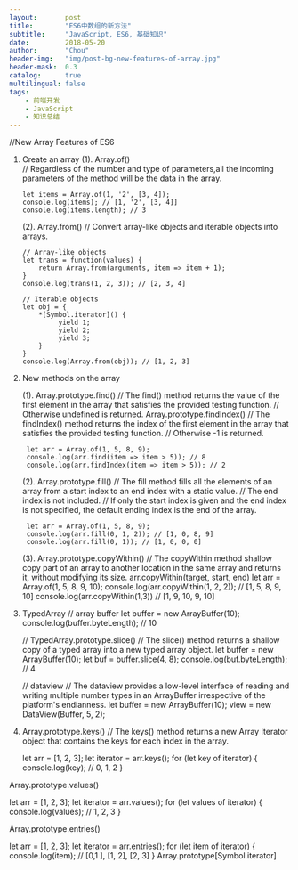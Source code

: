 ```yaml
---
layout:       post
title:        "ES6中数组的新方法"
subtitle:     "JavaScript, ES6, 基础知识"
date:         2018-05-20
author:       "Chou"
header-img:   "img/post-bg-new-features-of-array.jpg"
header-mask:  0.3
catalog:      true
multilingual: false
tags:
    - 前端开发
    - JavaScript
    - 知识总结
---
```

//New Array Features of ES6
1. Create an array
   (1). Array.of()  
	   // Regardless of the number and type of parameters,all the incoming parameters of the method will be the data in the array.

	   let items = Array.of(1, '2', [3, 4]);
	   console.log(items); // [1, '2', [3, 4]]
	   console.log(items.length); // 3

   (2). Array.from()
	   // Convert array-like objects and iterable objects into arrays.
	
	   // Array-like objects
	   let trans = function(values) {
	   	   return Array.from(arguments, item => item + 1);
	   }
	   console.log(trans(1, 2, 3)); // [2, 3, 4]

	   // Iterable objects
	   let obj = {
	   	   *[Symbol.iterator]() {
	   	   	    yield 1;
	   	   	    yield 2;
	   	   	    yield 3;
	   	   }
	   }
	   console.log(Array.from(obj)); // [1, 2, 3]

2. New methods on the array

   (1). Array.prototype.find() 
        // The find() method returns the value of the first element in the array that satisfies the provided testing function. 
        // Otherwise undefined is returned.
        Array.prototype.findIndex()
        // The findIndex() method returns the index of the first element in the array that satisfies the provided testing function.
        // Otherwise -1 is returned.
       
        let arr = Array.of(1, 5, 8, 9);
        console.log(arr.find(item => item > 5)); // 8
        console.log(arr.findIndex(item => item > 5)); // 2

    (2). Array.prototype.fill()
        // The fill method fills all the elements of an array from a start index to an end index with a static value.
        // The end index is not included.
        // If only the start index is given and the end index is not specified, the default ending index is the end of the array.
       
        let arr = Array.of(1, 5, 8, 9);
        console.log(arr.fill(0, 1, 2)); // [1, 0, 8, 9]
        console.log(arr.fill(0, 1)); // [1, 0, 0, 0]
    (3). Array.prototype.copyWithin()
        // The copyWithin method shallow copy part of an array to another location in the same array and returns it, without modifying its size.
         arr.copyWithin(target, start, end)
		 let arr = Array.of(1, 5, 8, 9, 10);
         console.log(arr.copyWithin(1, 2, 2)); // [1, 5, 8, 9, 10]
         console.log(arr.copyWithin(1,3)) // [1, 9, 10, 9, 10]

3. TypedArray
   // array buffer
   let buffer = new ArrayBuffer(10);
   console.log(buffer.byteLength); // 10

   // TypedArray.prototype.slice()
   // The slice() method returns a shallow copy of a typed array into a new typed array object.
   let buffer = new ArrayBuffer(10);
   let buf = buffer.slice(4, 8);
   console.log(buf.byteLength); // 4

   // dataview
   // The dataview provides a low-level interface of reading and writing multiple number types in an ArrayBuffer irrespective of the platform's endianness.
   let buffer = new ArrayBuffer(10);
   view = new DataView(Buffer, 5, 2);


4. Array.prototype.keys()
   // The keys() method returns a new Array Iterator object that contains the keys for each index in the array.

   let arr = [1, 2, 3];
   let iterator = arr.keys();
   for (let key of iterator) {
   	   console.log(key); // 0, 1, 2
   } 

  Array.prototype.values()

   let arr = [1, 2, 3];
   let iterator = arr.values();
   for (let values of iterator) {
   	   console.log(values); // 1, 2, 3
   } 

  Array.prototype.entries()

   let arr = [1, 2, 3];
   let iterator = arr.entries();
   for (let item of iterator) {
   	   console.log(item); // [0,1 ], [1, 2], [2, 3]
   } 
Array.prototype[Symbol.iterator]
